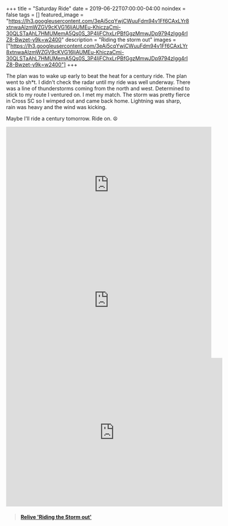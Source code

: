 +++
title =  "Saturday Ride"
date = 2019-06-22T07:00:00-04:00
noindex = false
tags = []
featured_image = "https://lh3.googleusercontent.com/3eAi5cqYwjCWuuFdm94v1Ff6CAxLYr8xtnwaAlzmWZGV9cKVG16ljAUMEu-KhiczaCmi-30QLSTaAhL7HMUMemA5Qs0S_3P4IjFChxLrPBfGgzMmwJDp9794zIgg4rIZ8-Bwzet-y9k=w2400"
description = "Riding the storm out"
images = ["https://lh3.googleusercontent.com/3eAi5cqYwjCWuuFdm94v1Ff6CAxLYr8xtnwaAlzmWZGV9cKVG16ljAUMEu-KhiczaCmi-30QLSTaAhL7HMUMemA5Qs0S_3P4IjFChxLrPBfGgzMmwJDp9794zIgg4rIZ8-Bwzet-y9k=w2400"]
+++

The plan was to wake up early to beat the heat for a century ride. The plan went to sh*t. I didn't check the radar until my ride was well underway. There was a line of thunderstorms coming from the north and west. Determined to stick to my route I ventured on. I met my match. The storm was pretty fierce in Cross SC so I wimped out and came back home. Lightning was sharp, rain was heavy and the wind was kicking.

Maybe I'll ride a century tomorrow. Ride on. ☮

<iframe width="560" height="315" src="https://www.youtube.com/embed/JygIQKpAJ94" frameborder="0" allow="accelerometer; autoplay; encrypted-media; gyroscope; picture-in-picture" allowfullscreen></iframe>

<iframe width="560" height="315" src="https://www.youtube.com/embed/7rz-0a0rF4U" frameborder="0" allow="accelerometer; autoplay; encrypted-media; gyroscope; picture-in-picture" allowfullscreen></iframe>

<iframe height='405' width='590' frameborder='0' allowtransparency='true' scrolling='no' src='https://www.strava.com/activities/2470468125/embed/e5d339b0b1f43d2b3964c6d1f84e45b2746ab46b'></iframe>

<blockquote class="embedly-card" data-card-controls="0" data-card-key="f1631a41cb254ca5b035dc5747a5bd75"><h4><a href="https://www.relive.cc/view/2470468125?r=embed-site">Relive 'Riding the Storm out'</a></h4></blockquote>
        <script async src="https://cdn.embedly.com/widgets/platform.js" charset="UTF-8"></script>
